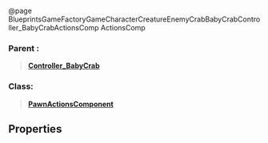 @page BlueprintsGameFactoryGameCharacterCreatureEnemyCrabBabyCrabController_BabyCrabActionsComp ActionsComp
### Parent :
<b><a href="_blueprints_game_factory_game_character_creature_enemy_crab_baby_crab_controller__baby_crab.html"><blockquote>Controller_BabyCrab</blockquote></a></b>
### Class:
<b><a href="_class_script_pawn_actions_component.html"><blockquote>PawnActionsComponent</blockquote></a></b>
## Properties
